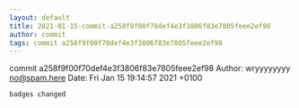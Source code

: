 ```yaml
---
layout: default
title: 2021-01-15-commit-a258f9f00f70def4e3f3806f83e7805feee2ef98
author: commit
tags: commit a258f9f00f70def4e3f3806f83e7805feee2ef98
---
```


commit a258f9f00f70def4e3f3806f83e7805feee2ef98
Author: wryyyyyyyy <no@spam.here>
Date:   Fri Jan 15 19:14:57 2021 +0100

    badges changed
